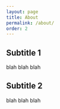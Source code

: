 ```yaml
---
layout: page
title: About
permalink: /about/
order: 2
---
```



## Subtitle 1
blah blah blah

## Subtitle 2
blah blah blah
